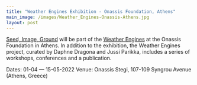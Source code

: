 ```yaml
---
title: "Weather Engines Exhibition - Onassis Foundation, Athens"
main_image: /images/Weather_Engines-Onassis-Athens.jpg
layout: post
---
```


<a href="http://abelardogfournier.org/works/seedimageground.html">Seed, Image, Ground</a> will be part of the <a exhibition href="https://www.onassis.org/whats-on/weather-engines/">Weather Engines</a> at the Onassis Foundation in Athens. In addition to the exhibition, the Weather Engines project, curated by Daphne Dragona and Jussi Parikka, includes a series of workshops, conferences and a publication. 

Dates: 01-04 — 15-05-2022
Venue: Onassis Stegi, 107-109 Syngrou Avenue (Athens, Greece)







